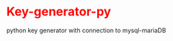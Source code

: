 <h1 style="color:red;">Key-generator-py</h1>
 <p>python key generator with connection to mysql-mariaDB</p>
 
